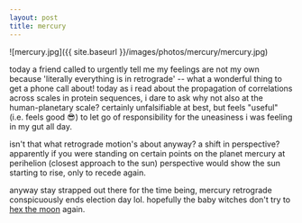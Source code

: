 ```yaml
---
layout: post
title: mercury
---
```


![mercury.jpg]({{ site.baseurl }}/images/photos/mercury/mercury.jpg)

today a friend called to urgently tell me my feelings are not my own because 'literally everything is in retrograde' -- what a wonderful thing to get a phone call about!  today as i read about the propagation of correlations across scales in protein sequences, i dare to ask why not also at the human-planetary scale?  certainly unfalsifiable at best, but feels "useful" (i.e. feels good 😎) to let go of responsibility for the uneasiness i was feeling in my gut all day.  

isn't that what retrograde motion's about anyway? a shift in perspective?  apparently if you were standing on certain points on the planet mercury at perihelion (closest approach to the sun) perspective would show the sun starting to rise, only to recede again.

anyway stay strapped out there for the time being, mercury retrograde conspicuously ends election day lol.  hopefully the baby witches don't try to [hex the moon](https://www.thecut.com/2020/07/some-tiktok-baby-witches-apparently-tried-to-hex-the-moon.html) again.
